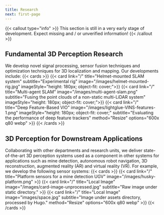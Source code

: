 ```yaml
---
title: Research
next: first-page
---
```



{{< callout type="info" >}}
  This section is still in a very early stage of development. Expect missing and / or unverified information!
{{< /callout >}}

## Fundamental 3D Perception Research 

We develop novel signal processing, sensor fusion techniques and optimization techniques for 3D localization and mapping. Our developments include:
{{< cards >}}
  {{< card link="/" title="Helmet-mounted SLAM system" subtitle="Experimental rig" image="/images/helmet-mounted-rig.jpg" 
  imageStyle="height: 180px; object-fit: cover;">}}
  {{< card link="/" title="Multi-agent SLAM" image="/images/multi-agent-slam.png" subtitle="Fusing the point clouds of a non-static multi-LiDAR system" 
  imageStyle="height: 180px; object-fit: cover;">}}
  {{< card link="/" title="Deep Feature-Based VIO" image="/images/lightglue-VINS-features-1.png" 
  imageStyle="height: 180px; object-fit: cover;" subtitle="Evaluating the performance of deep feature trackers" method="Resize" options="600x q80 webp" >}}
{{< /cards >}}


## 3D Perception for Downstream Applications


Collaborating with other departments and research units, we deliver state-of-the-art 3D perception systems used as a component in other systems for applications such as mine detection, autonomous robot navigation, 3D reconstruction, augmented reality (AR) and virtual reality (VR). For example, we develop the following sensor systems:
{{< cards >}}
  {{< card link="/" title="Platform sensors for a mine detection UGV" image="/images/husky-platform.png"   >}}
  {{< card link="/" title="Local Image" image="/images/card-image-unprocessed.jpg" subtitle="Raw image under static directory." >}}
  {{< card link="/" title="Local Image" image="images/space.jpg" subtitle="Image under assets directory, processed by Hugo." method="Resize" options="600x q80 webp" >}}
{{< /cards >}}

